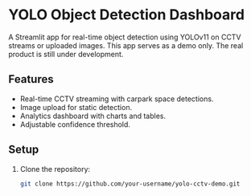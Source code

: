 # YOLO Object Detection Dashboard

A Streamlit app for real-time object detection using YOLOv11 on CCTV streams or uploaded images.
This app serves as a demo only. The real product is still under development. 

## Features
- Real-time CCTV streaming with carpark space detections.
- Image upload for static detection.
- Analytics dashboard with charts and tables.
- Adjustable confidence threshold.

## Setup
1. Clone the repository:
   ```bash
   git clone https://github.com/your-username/yolo-cctv-demo.git